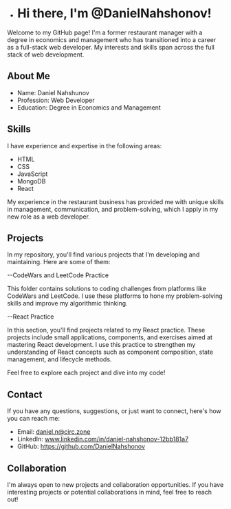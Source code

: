- # Hi there, I'm @DanielNahshonov!

Welcome to my GitHub page! I'm a former restaurant manager with a degree in economics and management who has transitioned into a career as a full-stack web developer. My interests and skills span across the full stack of web development.

## About Me

- Name: Daniel Nahshunov
- Profession: Web Developer
- Education: Degree in Economics and Management

## Skills

I have experience and expertise in the following areas:

- HTML
- CSS
- JavaScript
- MongoDB
- React

My experience in the restaurant business has provided me with unique skills in management, communication, and problem-solving, which I apply in my new role as a web developer.

## Projects

In my repository, you'll find various projects that I'm developing and maintaining. Here are some of them:

--CodeWars and LeetCode Practice

This folder contains solutions to coding challenges from platforms like CodeWars and LeetCode. I use these platforms to hone my problem-solving skills and improve my algorithmic thinking.

--React Practice

In this section, you'll find projects related to my React practice. These projects include small applications, components, and exercises aimed at mastering React development. I use this practice to strengthen my understanding of React concepts such as component composition, state management, and lifecycle methods.


Feel free to explore each project and dive into my code!

## Contact

If you have any questions, suggestions, or just want to connect, here's how you can reach me:

- Email: daniel.n@circ.zone
- LinkedIn: www.linkedin.com/in/daniel-nahshonov-12bb181a7
- GitHub: https://github.com/DanielNahshonov

## Collaboration

I'm always open to new projects and collaboration opportunities. If you have interesting projects or potential collaborations in mind, feel free to reach out!



<!---
DanielNahshonov/DanielNahshonov is a ✨ special ✨ repository because its `README.md` (this file) appears on your GitHub profile.
You can click the Preview link to take a look at your changes.
--->
